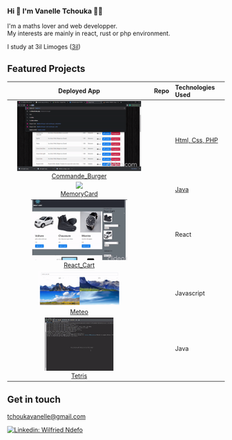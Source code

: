 ### Hi 👋 I'm Vanelle Tchouka 👨‍💻

I'm a maths lover and web developper.<br/>
My interests are mainly in react, rust or php environment.<br/>

I study at 3il Limoges (<a href="https://www.3il-ingenieurs.fr/">3il</a>)
## Featured Projects


| Deployed App | Repo | Technologies Used |
|:-------------:|:-------------:|:----------|
| <a href="#"><img src="https://github.com/Tchouka-Vanelle/Tchouka-Vanelle/blob/main/gif_dossier/burger.gif" width="90%" /></a><br /><a href="#">Commande_Burger</a> | <a href="#"><img src="https://cdn.iconscout.com/icon/free/png-256/github-153-675523.png" alt="" width="24px" /></a> | <a href="#">Html, Css, PHP </a> |
| <a href="#"><img src="https://github.com/Tchouka-Vanelle/Tchouka-Vanelle/blob/main/gif_dossier/memory.gif" width="80%" /></a><br /><a href="#">MemoryCard</a> | <a href="https://github.com/Tchouka-Vanelle/MemoryCard"><img src="https://cdn.iconscout.com/icon/free/png-256/github-153-675523.png" alt="" width="24px" /></a> | <a href="#">Java </a> |
| <a href="#"><img src="https://github.com/Tchouka-Vanelle/Tchouka-Vanelle/blob/main/gif_dossier/react_cart.gif" width="70%" /></a><br /><a href="#">React_Cart</a> | <a href="https://github.com/Tchouka-Vanelle/react_cart"><img src="https://cdn.iconscout.com/icon/free/png-256/github-153-675523.png" alt="" width="24px" /></a> | React |
| <a style="display: inline-block" href="#"><img src="https://github.com/Tchouka-Vanelle/Tchouka-Vanelle/blob/main/gif_dossier/meteo.gif" width="60%" /></a><br /><a href="#">Meteo</a> |  | Javascript |
| <a href="https://b0p6g4.csb.app/"><img src="https://github.com/Tchouka-Vanelle/Tchouka-Vanelle/blob/main/gif_dossier/tetris.gif" width="50%" /></a><br /><a href="#">Tetris</a> |  |Java |


<!--
**Tchouka-Vanelle/Storie** is a ✨ _special_ ✨ repository because its `README.md` (this file) appears on your GitHub profile.

Here are some ideas to get you started:

- 🔭 I’m currently working on ...
- 🌱 I’m currently learning ...
- 👯 I’m looking to collaborate on ...
- 🤔 I’m looking for help with ...
- 💬 Ask me about ...
- 📫 How to reach me: ...
- 😄 Pronouns: ...
- ⚡ Fun fact: ...
-->

## Get in touch 

tchoukavanelle@gmail.com

[![Linkedin: Wilfried Ndefo](https://img.shields.io/badge/-LinkedIn-blue?style=flat-square&logo=Linkedin&logoColor=white&link=https://www.linkedin.com/in/thomasdunn891/)](https://www.linkedin.com/in/vanelle-ivanna-tchouka-8b101a244/)
